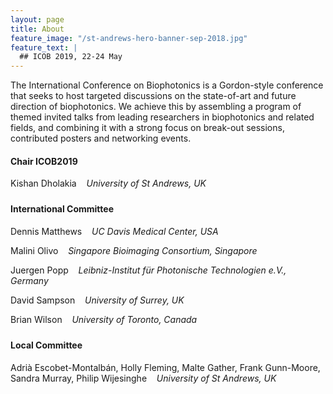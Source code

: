 ```yaml
---
layout: page
title: About
feature_image: "/st-andrews-hero-banner-sep-2018.jpg"
feature_text: |
  ## ICOB 2019, 22-24 May
---
```


The International Conference on Biophotonics is a Gordon-style conference that seeks to host targeted discussions on the state-of-art and future direction of biophotonics.
We achieve this by assembling a program of themed invited talks from leading researchers in biophotonics and related fields, and combining it with a strong focus on break-out sessions, contributed posters and networking events.


#### Chair ICOB2019
<div style="margin-top: 1rem; margin-bottom: 1.5rem">

<p style="margin-bottom: 0.5rem">
Kishan Dholakia &nbsp;&nbsp;
<span style="font-style: italic;">University of St Andrews, UK</span>
</p>

</div>


#### International Committee

<div style="margin-top: 1rem; margin-bottom: 1.5rem">

<p style="margin-bottom: 0.5rem">
Dennis Matthews &nbsp;&nbsp;
<span style="font-style: italic;">UC Davis Medical Center, USA</span>
</p>

<p style="margin-bottom: 0.5rem">
Malini Olivo &nbsp;&nbsp;
<span style="font-style: italic;">Singapore Bioimaging Consortium, Singapore</span>
</p>

<p style="margin-bottom: 0.5rem">
Juergen Popp &nbsp;&nbsp;
<span style="font-style: italic;">Leibniz-Institut für Photonische Technologien e.V., Germany</span>
</p>

<p style="margin-bottom: 0.5rem">
David Sampson &nbsp;&nbsp;
<span style="font-style: italic;">University of Surrey, UK</span>
</p>

<p style="margin-bottom: 0.5rem">
Brian Wilson &nbsp;&nbsp;
<span style="font-style: italic;">University of Toronto, Canada</span>
</p>

</div>



#### Local Committee

<div style="margin-top: 1rem; margin-bottom: 1.5rem">

<!--
<p style="margin-bottom: 0.5rem">
<span style="font-style: italic;">University of St Andrews, UK</span>
<br>
Kishan Dholakia
<br>
Sandra Murray
<br>
Philip Wijesinghe
<br>
Adrià Escobet-Montalbán
</p>
-->

<p style="margin-bottom: 0.5rem">
Adrià Escobet-Montalbán, 
Holly Fleming,
Malte Gather,
Frank Gunn-Moore,
Sandra Murray, 
Philip Wijesinghe
&nbsp;&nbsp;
<span style="font-style: italic;">University of St Andrews, UK</span>
</p>

</div>

